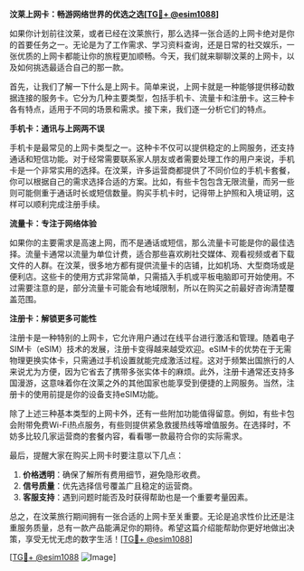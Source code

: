 **汶莱上网卡：畅游网络世界的优选之选[[TG💪+ @esim1088](https://t.me/s/esim1088)]**

如果你计划前往汶莱，或者已经在汶莱旅行，那么选择一张合适的上网卡绝对是你的首要任务之一。无论是为了工作需求、学习资料查询，还是日常的社交娱乐，一张优质的上网卡都能让你的旅程更加顺畅。今天，我们就来聊聊汶莱的上网卡，以及如何挑选最适合自己的那一款。

首先，让我们了解一下什么是上网卡。简单来说，上网卡就是一种能够提供移动数据连接的服务卡。它分为几种主要类型，包括手机卡、流量卡和注册卡。这三种卡各有特点，适用于不同的场景和需求。接下来，我们逐一分析它们的特点。

**手机卡：通讯与上网两不误**

手机卡是最常见的上网卡类型之一。这种卡不仅可以提供稳定的上网服务，还支持通话和短信功能。对于经常需要联系家人朋友或者需要处理工作的用户来说，手机卡是一个非常实用的选择。在汶莱，许多运营商都提供了不同价位的手机卡套餐，你可以根据自己的需求选择合适的方案。比如，有些卡包包含无限流量，而另一些则可能侧重于通话时长或短信数量。购买手机卡时，记得带上护照和入境证明，这样可以顺利完成注册手续。

**流量卡：专注于网络体验**

如果你的主要需求是高速上网，而不是通话或短信，那么流量卡可能是你的最佳选择。流量卡通常以流量为单位计费，适合那些喜欢刷社交媒体、观看视频或者下载文件的人群。在汶莱，很多地方都有提供流量卡的店铺，比如机场、大型商场或是便利店。这些卡的使用方式非常简单，只需插入手机或平板电脑即可开始使用。不过需要注意的是，部分流量卡可能会有地域限制，所以在购买之前最好咨询清楚覆盖范围。

**注册卡：解锁更多可能性**

注册卡是一种特别的上网卡，它允许用户通过在线平台进行激活和管理。随着电子SIM卡（eSIM）技术的发展，注册卡变得越来越受欢迎。eSIM卡的优势在于无需物理更换实体卡，只需通过手机设置就能完成激活过程。这对于频繁出国旅行的人来说尤为方便，因为它省去了携带多张实体卡的麻烦。此外，注册卡通常还支持多国漫游，这意味着你在汶莱之外的其他国家也能享受到便捷的上网服务。当然，注册卡的使用前提是你的设备支持eSIM功能。

除了上述三种基本类型的上网卡外，还有一些附加功能值得留意。例如，有些卡包会附带免费Wi-Fi热点服务，有些则提供紧急救援热线等增值服务。在选择时，不妨多比较几家运营商的套餐内容，看看哪一款最符合你的实际需求。

最后，提醒大家在购买上网卡时要注意以下几点：

1. **价格透明**：确保了解所有费用细节，避免隐形收费。
2. **信号质量**：优先选择信号覆盖广且稳定的运营商。
3. **客服支持**：遇到问题时能否及时获得帮助也是一个重要考量因素。

总之，在汶莱旅行期间拥有一张合适的上网卡至关重要。无论是追求性价比还是注重服务质量，总有一款产品能满足你的期待。希望这篇介绍能帮助你更好地做出决策，享受无忧无虑的数字生活！[[TG💪+ @esim1088](https://t.me/s/esim1088)]

[[TG💪+ @esim1088](https://t.me/s/esim1088) ![Image](https://i.postimg.cc/4NQfJmqS/Snipaste-2025-05-13-00-14-12.png)]